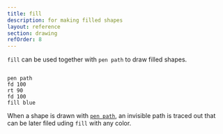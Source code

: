 ```yaml
---
title: fill
description: for making filled shapes
layout: reference
section: drawing
refOrder: 8
---
```


`fill` can be used together with `pen path` to draw filled shapes.

<code class="jumbo">
pen <span data-dfnup="invisible path">path</span>
fd 100
rt 90
fd 100
fill <span data-dfn="fill color">blue</span>
</code>

When a shape is drawn with [`pen path`](pen.html),
an invisible path is traced out that can be later
filed uding `fill` with any color.
